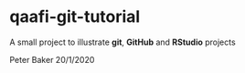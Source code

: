 # qaafi-git-tutorial

A small project to illustrate **git**, **GitHub** and **RStudio** projects

Peter Baker
20/1/2020